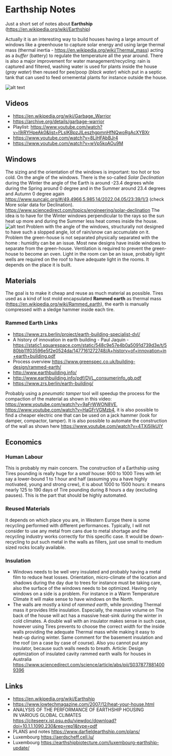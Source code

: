 # Earthship Notes 
Just a short set of notes about **Earthship**  (https://en.wikipedia.org/wiki/Earthship)

Actually it is an interesting way to build houses having a large amount of windows like a greenhouse to capture solar energy and using large thermal mass (thermal inertia - https://en.wikipedia.org/wiki/Thermal_mass) acting as a *buffer* (battery) to regulate the temperature all the year around. There is also a major improvement for water management/recycling: rain is captured and filtered, washing water is used for plants inside the house (*gray water*) then reused for pee/poop (*black water*)  which put in a septic tank that can used to feed ornemental plants for instance outside the house.


![alt text](https://www.cfcrozier.ca/wp-content/uploads/2015/10/earthship-systems-1.jpg "Example")


## Videos
- https://en.wikipedia.org/wiki/Garbage_Warrior
- https://archive.org/details/garbage-warrior 
- Playlist: https://www.youtube.com/watch?v=I9jRYHpeAk0&list=PLslKBpzJILeszhgpmnHfNQwoRgAcXYBXr
- https://www.youtube.com/watch?v=8LjHFAbBJr4
- https://www.youtube.com/watch?v=wVp5koAOu9M


## Windows
The sizing and the orientation of the windows is important: too hot or too cold.
On the angle of the windows. There is the so-called *Solar Declination* during the Winter the angle of the Earth is around -23.4 degrees while during the Spring around 0 degree and in the Summer around 23.4 degrees and Autumn 0 degree again
https://www.suncalc.org/#/49.4966,5.985,14/2022.04.05/23:39/1/3 (check More solar data for Declination). 
https://www.sciencedirect.com/topics/engineering/solar-declination
The idea is to have for the Winter windows perpendicular to the rays so the sun heat up more and during the Summer less heat comes inside the house.
![alt text](https://www.researchgate.net/profile/Tafadzwa-Gurupira/publication/328262488/figure/fig3/AS:791102680469505@1565624985902/Illustration-of-the-solar-declination-angle.ppm "Declination")
Problem with the angle of the windows, structurally not designed to have such a slopped angle, lot of rain/snow can accumulate on it.
Problem the green-house is not separated physically separated with the home : humidity can be an issue. Most new designs have inside windows to separate from the green-house.
Ventilation is required to prevent the green-house to become an oven.
Light in the room can be an issue, probably light wells are required on the roof to have adequate light in the rooms. It depends on the place it is built.

## Materials
The goal is to make it cheap and reuse as much material as possible.
Tires used as a kind of lost mold encapsulated **Rammed earth** as thermal mass (https://en.wikipedia.org/wiki/Rammed_earth), the earth is manually compressed with a sledge hammer inside each tire.
### Rammed Earth Links
- https://www.zrs.berlin/project/earth-building-specialist-dvl/
- A history of innovation in earth  building  - Paul Jaquin - https://static1.squarespace.com/static/548c9e57e4b0a5091d739d3e/t/580bb11f03596e5f2e0524da/1477161272748/A+history+of+innovation+in+earth+building.pdf
- Process overview https://www.greenspec.co.uk/building-design/rammed-earth/
- http://www.earthbuilding.info/
- http://www.earthbuilding.info/pdf/DVL_consumerinfo_gb.pdf
- https://www.zrs.berlin/earth-building/

Probably using a *pneumatic tamper* tool will speedup the process for the compaction of the material as shown in this video:  https://www.youtube.com/watch?v=9aFrWWON8VE, https://www.youtube.com/watch?v=HaGFrVGMzb4, it is also possible to find a cheaper electric one that can be used on a jack hammer (look for damper, compactor, tamper).
It is also possible to automate the construction of the wall as shown here https://www.youtube.com/watch?v=4TXj5IIkUIY 

## Economics

### Human Labour
This is probably my main concern. The construction of a Earthship using Tires pounding is really huge for a *small* house: 900 to 1000 Tires with let say a lower-bound 1 to 1 hour and half (assuming you a have highly motivated, young and strong crew), it is about 1000 to 1500 hours: it means nearly 125 to 190 days of Tire pounding during 8 hours a day (excluding pauses). This is the part that should be highly automated.

### Reused Materials
It depends on which place you are, in Western Europe there is some recycling performed with different performances. Typically, I will not consider to use any metal from cans due to metal shortage and the recycling industry works correctly for this specific case. It would be down-recycling to put such metal in the walls as fillers, just use small to medium sized rocks locally available.

### Insulation
- Windows needs to be well very insulated and probably having a metal film to reduce heat losses. Orientation, micro-climate of the location and shadows during the day due to trees for instance must be taking care, also the surface of the windows needs to be optimized. Having only windows on a side is a problem. For instance in a Warm Temperature Climate it will make sense to have windows on the North.
- The walls are mostly a kind of *rammed earth*, while providing Thermal mass it provides little insulation. Especially, the massive volume on The back of the house will act has a massive heat-sink during the winter in cold climates. A double wall with an insulator makes sense in such case, however using Tires prevents to choose the correct *width* for the inside walls providing the adequate Thermal mass while making it easy to heat-up during winter. Same comment for the basement insulation and the roof (on a case by case of course). Also you cannot put any insulator, because such walls needs to breath. Article: Design optimization of insulated cavity rammed earth walls for houses in Australia https://www.sciencedirect.com/science/article/abs/pii/S0378778814009396




## Links
- https://en.wikipedia.org/wiki/Earthship
- https://www.lowtechmagazine.com/2007/12/heat-your-house.html
- ANALYSIS OF THE PERFORMANCE OF EARTHSHIP  HOUSING  
IN VARIOUS GLOBAL CLIMATES https://citeseerx.ist.psu.edu/viewdoc/download?doi=10.1.1.1090.230&rep=rep1&type=pdf
- PLANS and notes https://www.darfieldearthship.com/plans/
-  Luxembourg https://aerdscheff.cell.lu/
-  Luxembourg https://earthshipbiotecture.com/luxembourg-earthship-update/


